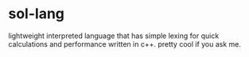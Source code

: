 # sol-lang
lightweight interpreted language that has simple lexing for quick calculations and performance written in c++. pretty cool if you ask me.
